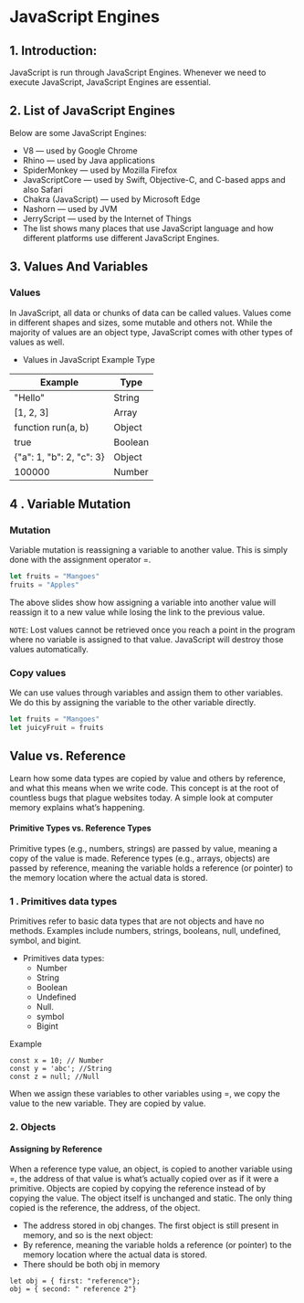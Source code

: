 # JavaScript Engines

## 1. Introduction:
JavaScript is run through JavaScript Engines. Whenever we need to execute JavaScript, JavaScript Engines are essential.

## 2. List of JavaScript Engines

Below are some JavaScript Engines:

- V8 — used by Google Chrome
- Rhino — used by Java applications
- SpiderMonkey — used by Mozilla Firefox
- JavaScriptCore — used by Swift, Objective-C, and C-based apps and also Safari
- Chakra (JavaScript) — used by Microsoft Edge
- Nashorn — used by JVM
- JerryScript — used by the Internet of Things
- The list shows many places that use JavaScript language and how different platforms use different JavaScript Engines. 

## 3. Values And Variables

### Values
In JavaScript, all data or chunks of data can be called values. Values come in different shapes and sizes, some mutable and others not. While the majority of values are an object type, JavaScript comes with other types of values as well.

- Values in JavaScript
Example	Type

| Example | Type |
| ------- | ---- |
| "Hello" |	String |
| [1, 2, 3] |	Array |
| function run(a, b)| 	Object |
| true |	Boolean |
| {"a": 1, "b": 2, "c": 3} |	Object |
| 100000 |	Number |

## 4 . Variable Mutation

### Mutation
Variable mutation is reassigning a variable to another value. This is simply done with the assignment operator =.

```js 
let fruits = "Mangoes"
fruits = "Apples"
```

The above slides show how assigning a variable into another value will reassign it to a new value while losing the link to the previous value.

`NOTE`: Lost values cannot be retrieved once you reach a point in the program where no variable is assigned to that value. JavaScript will destroy those values automatically.

### Copy values
We can use values through variables and assign them to other variables. We do this by assigning the variable to the other variable directly.

```js 
let fruits = "Mangoes"
let juicyFruit = fruits

```

## Value vs. Reference
Learn how some data types are copied by value and others by reference, and what this means when we write code. This concept is at the root of countless bugs that plague websites today. A simple look at computer memory explains what’s happening.


#### Primitive Types vs. Reference Types

Primitive types (e.g., numbers, strings) are passed by value, meaning a copy of the value is made.
Reference types (e.g., arrays, objects) are passed by reference, meaning the variable holds a reference (or pointer) to the memory location where the actual data is stored. 

### 1 . Primitives data types

Primitives refer to basic data types that are not objects and have no methods. Examples include numbers, strings, booleans, null, undefined, symbol, and bigint.

- Primitives data types:
  * Number
  * String
  * Boolean
  * Undefined
  * Null.
  * symbol
  * Bigint

Example

```
const x = 10; // Number
const y = 'abc'; //String
const z = null; //Null
```

When we assign these variables to other variables using =, we copy the value to the new variable. They are copied by value.


### 2. Objects

#### Assigning by Reference

When a reference type value, an object, is copied to another variable using =, the address of that value is what’s actually copied over as if it were a primitive. Objects are copied by copying the reference instead of by copying the value. The object itself is unchanged and static. The only thing copied is the reference, the address, of the object.

- The address stored in obj changes. The first object is still present in memory, and so is the next object:
- By reference, meaning the variable holds a reference (or pointer) to the memory location where the actual data is stored.
- There should be both obj in memory
```
let obj = { first: "reference"};
obj = { second: " reference 2"}
```
